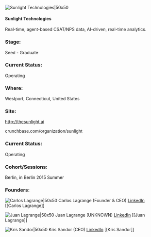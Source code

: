 

![Sunlight Technologies|50x50](https://assets.techstars.com/default-company-avatar@2x.png)

#### Sunlight Technologies
Real-time, agent-based CSAT/NPS data, AI-driven, real-time analytics.

### Stage: 
Seed - Graduate 

### Current Status: 
Operating

### Where:
Westport, Connecticut, United States

### Site:
http://thesunlight.ai



crunchbase.com/organization/sunlight

### Current Status: 
Operating

### Cohort/Sessions: 
Berlin, in Berlin 2015 Summer

### Founders: 

![Carlos Lagrange|50x50](https://apimg.techstars.com/connect/images/image_files/55e09967a93e9f40b4000017/original/CarlosLinkedin.jpg) Carlos Lagrange (Founder & CEO) [LinkedIn](https://linkedin.com/in/carlosxcl) [[Carlos Lagrange]]

![Juan Lagrange|50x50](https://apimg.techstars.com/connect/images/image_files/57fdffd9c2f1c4636a000001/original/DSC_6410.jpg) Juan Lagrange (UNKNOWN) [LinkedIn](https://linkedin.com/in/jalagrange) [[Juan Lagrange]]

![Kris Sandor|50x50](https://apimg.techstars.com/connect/images/image_files/61e8c8164528070008842c9e/original/IMG_7664.jpg) Kris Sandor (CEO) [LinkedIn](https://linkedin.com/in/kristofersandor) [[Kris Sandor]]


